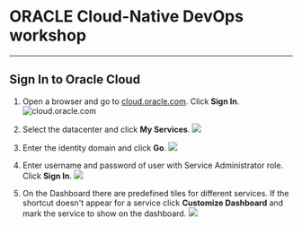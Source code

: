 # ORACLE Cloud-Native DevOps workshop #
-----
## Sign In to Oracle Cloud ##

1. Open a browser and go to [cloud.oracle.com](https://cloud.oracle.com). Click **Sign In**.
![cloud.oracle.com](images/sign.01.cloud.oracle.com.png)

2. Select the datacenter and click **My Services**.
![](images/sign.02.select.datacenter.png)

3. Enter the identity domain and click **Go**.
![](images/sign.03.identity.domain.png)

4. Enter username and password of user with Service Administrator role. Click **Sign In**.
![](images/sign.04.credentials.png)

5. On the Dashboard there are predefined tiles for different services. If the shortcut doesn't appear for a service click **Customize Dashboard** and mark the service to show on the dashboard.
![](images/sign.05.dashboard.png)